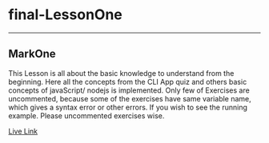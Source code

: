 # final-LessonOne
---

## MarkOne
This Lesson is all about the basic knowledge to understand from the beginning.
Here all the concepts from the CLI App quiz and others basic concepts of javaScript/ nodejs is implemented.
Only few of Exercises are uncommented, because some of the exercises have same variable name, which gives a syntax error or other errors.
If you wish to see the running example. Please uncommented exercises wise.

[Live Link](https://replit.com/@Realsantosm/final-LessonOne?embeded=1&output=1#index.js)
